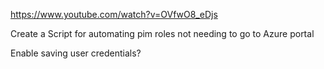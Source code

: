 https://www.youtube.com/watch?v=OVfwO8_eDjs

Create a Script for automating pim roles not needing to go to Azure portal

Enable saving user credentials?




